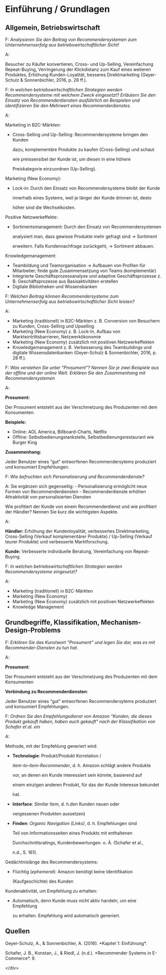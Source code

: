 # Einführung / Grundlagen

## Allgemein, Betriebswirtschaft

F: _Analysieren Sie den Beitrag von Recommendersystemen zum Unternehmenserfolg aus betriebswirtschaftlicher Sicht!_

A:

Besucher zu Käufer konvertieren, Cross- und Up-Selling, Vereinfachung Repeat-Buying, Verringerung der Klickdistanz zum Kauf eines weiteren Produktes, Erhöhung Kunden-Loyalität, besseres Direktmarketing \(Geyer-Schulz & Sonnenbichler, 2016, p. 28 ff.\).

F: _In welchen betriebswirtschaftlichen Strategien werden Recommendersysteme mit welchem Zweck eingesetzt? Erläutern Sie den Einsatz von Recommenderdiensten ausführlich an Beispielen und identifizieren Sie den Mehrwert eines Recommenderdienstes._

A:

Marketing in B2C-Märkten:

* Cross-Selling und Up-Selling: Recommendersysteme bringen den Kunden

  dazu, komplementäre Produkte zu kaufen \(Cross-Selling\) und schaut

  wie preissensibel der Kunde ist, um diesen in eine höhere

  Preiskategorie einzuordnen \(Up-Selling\).

Marketing \(New Economy\):

* Lock-in: Durch den Einsatz von Recommendersysteme bleibt der Kunde

  innerhalb eines Systems, weil je länger der Kunde drinnen ist, desto

  höher sind die Wechselkosten.

Positive Netzwerkeffekte:

* Sortimentsmanagement: Durch den Einsatz von Recommendersystemen

  analysiert man, dass gewisse Produkte mehr gefragt sind → Sortiment

  erweitern. Falls Kundennachfrage zurückgeht, → Sortiment abbauen.

Knowledgemanagement:

* Teambildung und Teamorganisation → Aufbauen von Profilen für Mitarbeiter; finde gute Zusammensetzung von Teams \(komplementär\)
* Integrierte Geschäftsprozessanalyse und adaptive Geschäftsprozesse z. B. Geschäftsprozesse aus Basisaktivitäten erstellen
* Digitale Bibliotheken und Wissensbanken

F: _Welchen Beitrag können Recommendersysteme zum Unternehmenserfolg aus betriebswirtschaftlicher Sicht leisten?_

A:

* Marketing \(traditionell\) in B2C-Märkten z. B. Conversion von Besuchern zu Kunden, Cross-Selling und Upselling
* Marketing \(New Economy\) z. B. Lock-In, Aufbau von Markteintrittsbarrieren, Netzwerkökonomie
* Marketing \(New Economy\) zusätzlich mit positiven Netzwerkeffekten
* Knowledgemanagement z. B. Verbesserung des Teambuildings und digitale Wissensdatenbanken \(Geyer-Schulz & Sonnenbichler, 2016, p. 28 ff.\).

F: _Was verstehen Sie unter “Prosument”? Nennen Sie je zwei Beispiele aus der offline und der online Welt. Erklären Sie den Zusammenhang mit Recommendersystemen_

A:

**Prosument:**

Der Prosument entsteht aus der Verschmelzung des Produzenten mit dem Konsumenten.

**Beispiele:**

* Online: AOL America, Billboard-Charts, Netflix
* Offline: Selbstbedienungstankstelle, Selbstbedienungsrestaurant wie Burger King

**Zusammenhang:**

Jeder Benutzer eines “gut” entworfenen Recommendersytems produziert und konsumiert Empfehlungen.

F: _Wie befruchten sich Personalisierung und Recommenderdienste?_

A: Sie ergänzen sich gegenseitig: - Personalisierung ermöglicht neue Formen von Recommenderdiensten - Recommenderdienste erhöhen Attraktivität von personalisierten Diensten

Wie profitiert der Kunde von einem Recommenderdienst und wie profitiert der Händler? Nennen Sie kurz die wichtigsten Aspekte.

A:

**Händler:** Erhöhung der Kundenloyalität, verbessertes Direktmarketing, Cross-Selling \(Verkauf komplementärer Produkte\) / Up-Selling \(Verkauf teurer Produkte\) und verbesserte Marktforschung.

**Kunde:** Verbesserte individuelle Beratung, Vereinfachung von Repeat-Buying.

F: _In welchen betriebswirtschaftlichen Strategien werden Recommendersysteme eingesetzt?_

A:

* Marketing \(traditionell\) in B2C-Märkten
* Marketing \(New Economy\)
* Marketing \(New Economy\) zusätzlich mit positiven Netzwerkeffekten
* Knowledge Management

## Grundbegriffe, Klassifikation, Mechanism-Design-Problems

F: _Erklären Sie das Kunstwort “Prosument” und legen Sie dar, was es mit Recommender-Diensten zu tun hat._

A:

**Prosument**:

Der Prosument entsteht aus der Verschmelzung des Produzenten mit dem Konsumenten

**Verbindung zu Recommenderdiensten**:

Jeder Benutzer eines “gut” entworfenen Recommendersytems produziert und konsumiert Empfehlungen.

F: _Ordnen Sie den Empfehlungsdienst von Amazon “Kunden, die dieses Produkt gekauft haben, haben auch gekauft” nach der Klassifikation von Schafer et al. ein_

A:

Methode, mit der Empfehlung generiert wird:

* **Technologie**: Produkt/Produkt Korrelation /

  _item-to-item-Recommender_, d. h. Amazon schlägt andere Produkte

  vor, an denen ein Kunde interessiert sein könnte, basierend auf

  einem einzigen anderen Produkt, für das der Kunde Interesse bekundet

  hat.

* **Interface**: _Similar Item_, d. h.den Kunden neuen oder

  vergessenen Produkten aussetzen\)

* **Finden**: _Organic Navigation \(Links\)_, d. h. Empfehlungen sind

  Teil von Informationsseiten eines Produkts mit enthaltenen

  Durchschnittsratings, Kundenbewertungen. o. Ä. \(Schafer et al.,

  n.d., S. 161\).

Gedächtnislänge des Recommendersystems:

* Flüchtig \(_ephemeral_\): Amazon benötigt keine Identifikation

  \(Kaufgeschichte\) des Kunden

Kundenaktivität, um Empfehlung zu erhalten:

* Automatisch, denn Kunde muss nicht aktiv handeln, um eine Empfehlung

  zu erhalten. Empfehlung wird automatisch generiert.

## Quellen

Geyer-Schulz, A., & Sonnenbichler, A. \(2016\). \*Kapitel 1: Einführung\*.

Schafer, J. B., Konstan, J., & Riedl, J. \(n.d.\). \*Recommender Systems in E-Commerce\*. 9.

&lt;/div&gt;

